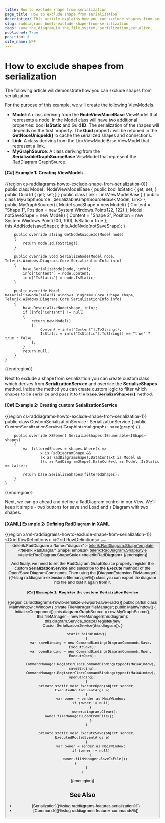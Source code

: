 ```yaml
---
title: How to exclude shape from serialization
page_title: How to exclude shape from serialization
description: This article explains how you can exclude shapres from serialization.
slug: raddiagrams-howto-exclude-shape-from-serialization
tags: save,the,diagram,in,the,file,system, serialization,serialize,
published: True
position: 6
site_name: WPF
---
```


# How to exclude shapes from serialization

The following article will demonstrate how you can exclude shapes from serialization.
 
For the purpose of this example, we will create the following ViewModels.

* __Model__: A class deriving from the __NodeViewModelBase__ ViewModel that represents a node. In the Model class will have two additional properties: bool __IsStatic__ and Guid __ID__. The serialization of the shapes will depends on the first property. The __Guid__ property will be returned in the __GetNodeUniqueId()__ to cache the serialized shapes and connections.
* __Link__: A class deriving from the LinkViewModelBase ViewModel that represent a link.
* __MyGraphSource__: A class deriving from the __SerializableGraphSourceBase__ ViewModel that represent the RadDiagram GraphSource.

#### __[C#] Example 1: Creating ViewModels__
{{region cs-raddiagrams-howto-exclude-shape-from-serialization-0}}
	public class Model : NodeViewModelBase
	{
		public bool IsStatic { get; set; }
		public Guid Id { get; set; }
	}
	public class Link : LinkViewModelBase<NodeViewModelBase>
    {
    }
	public class MyGraphSource : SerializableGraphSourceBase<Model, Link>
	{       
		public MyGraphSource()
		{
			Model saveShape = new Model() { Content = "Shape 1", Position = new System.Windows.Point(122, 122) };
			Model notSaveShape = new Model() { Content = "Shape 2", Position = new System.Windows.Point(500, 100), IsStatic = true };
			this.AddNode(saveShape);
			this.AddNode(notSaveShape);
		}

		public override string GetNodeUniqueId(Model node)
		{
			return node.Id.ToString();
		}

		public override void SerializeNode(Model node, Telerik.Windows.Diagrams.Core.SerializationInfo info)
		{
			base.SerializeNode(node, info);
			info["Content"] = node.Content;
			info["IsStatic"] = node.IsStatic;
		}

		public override Model DeserializeNode(Telerik.Windows.Diagrams.Core.IShape shape, Telerik.Windows.Diagrams.Core.SerializationInfo info)
		{
			base.DeserializeNode(shape, info);
			if (info["Content"] != null)
			{
				return new Model()
				{
					Content = info["Content"].ToString(),
					IsStatic = info["IsStatic"].ToString() == "true" ? true : false
				};
			}
			return null;
		}
	}
{{endregion}}

Next to exclude a shape from serialization you can create custom class which derives from __SerializationService__ and override the __SerializeShapes__ method. Inside the method you can create custom logic to filter which shapes to be serialize and pass it to the __base.SerializeShapes()__ method.

#### __[C#] Example 2: Creating custom SerializationService__
{{region cs-raddiagrams-howto-exclude-shape-from-serialization-1}}
	public class CustomSerializationService : SerializationService
	{
		public CustomSerializationService(IGraphInternal graph) : base(graph) { }

		public override XElement SerializeShapes(IEnumerable<IShape> shapes)
		{
			var filteredShapes = shapes.Where(x =>
					x is RadDiagramShape &&
					(x as RadDiagramShape).DataContext is Model &&
					((x as RadDiagramShape).DataContext as Model).IsStatic == false);

			return base.SerializeShapes(filteredShapes);
		}
	}
{{endregion}}

Next, we can go ahead and define a RadDiagram control in our View. We'll keep it simple - two buttons for save and Load and a Diagram with two shapes.

#### __[XAML] Example 2: Defining RadDiagram in XAML__
{{region xaml-raddiagrams-howto-exclude-shape-from-serialization-1}}
	<Grid>
        <Grid.RowDefinitions>
            <RowDefinition Height="Auto" />
            <RowDefinition Height="*" />
        </Grid.RowDefinitions>
        <StackPanel HorizontalAlignment="Right">
            <Button Content="Save" Command="telerik:DiagramCommands.Save" />
            <Button Content="Load" Command="telerik:DiagramCommands.Open" />
        </StackPanel>
        <Grid Grid.Row="1">
            <telerik:RadDiagram x:Name="diagram"   >
                <telerik:RadDiagram.ShapeTemplate>
                    <DataTemplate>
                        <TextBlock Text="{Binding Content}"/>
                    </DataTemplate>
                </telerik:RadDiagram.ShapeTemplate>
                <telerik:RadDiagram.ShapeStyle>
                    <Style TargetType="telerik:RadDiagramShape">
                        <Setter Property="Position" Value="{Binding Position, Mode=TwoWay}" />
                        <Setter Property="Content" Value="{Binding Content}"/>
                    </Style>
                </telerik:RadDiagram.ShapeStyle>
            </telerik:RadDiagram>
        </Grid>
    </Grid>
{{endregion}}

And finally, we need to set the RadDiagram GraphSource property, register the custom __SerializationService__ and subscribe to the __Execute__ methods of the Open/Save DiagramCommands. Then using the [DiagramExtension FileManager]({%slug raddiagram-extensions-filemanager%}) class you can export the diagram into file and load it again from it.

#### __[C#] Example 2: Register the custom SerializationService__
{{region cs-raddiagrams-howto-serialize-viewport-save-load-2}}
	public partial class MainWindow : Window
	{
		private FileManager fileManager;
		public MainWindow()
		{
			InitializeComponent();
			this.diagram.GraphSource = new MyGraphSource();
			this.fileManager = new FileManager(this.diagram);
			this.diagram.ServiceLocator.Register<ISerializationService>(new CustomSerializationService(this.diagram));
		}

		static MainWindow()
		{
			var saveBinding = new CommandBinding(DiagramCommands.Save, ExecuteSave);
			var openBinding = new CommandBinding(DiagramCommands.Open, ExecuteOpen);

			CommandManager.RegisterClassCommandBinding(typeof(MainWindow), saveBinding);
			CommandManager.RegisterClassCommandBinding(typeof(MainWindow), openBinding);
		}
		private static void ExecuteOpen(object sender, ExecutedRoutedEventArgs e)
		{
			var owner = sender as MainWindow;
			if (owner != null)
			{
				owner.diagram.Clear();
				owner.fileManager.LoadFromFile();               
			}
		}
			
		private static void ExecuteSave(object sender, ExecutedRoutedEventArgs e)
		{
			var owner = sender as MainWindow;
			if (owner != null)
			{
				owner.fileManager.SaveToFile();
			}				
		}
	}
{{endregion}}

## See Also
 * [Serialization]({%slug raddiagrams-features-serialization%})
 * [Commands]({%slug raddiagrams-features-commands%})